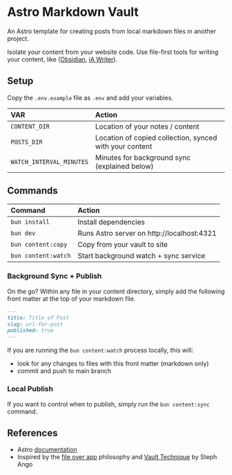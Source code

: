 # Astro Markdown Vault

An Astro template for creating posts from local markdown files in another project.

Isolate your content from your website code. Use file-first tools for writing your content, like ([Obsidian](https://obsidian.md/), [iA Writer](https://ia.net/writer)).

## Setup

Copy the `.env.example` file as `.env` and add your variables.

| VAR                       | Action                                           |
| :------------------------ | :----------------------------------------------- |
| `CONTENT_DIR`             | Location of your notes / content                 |
| `POSTS_DIR`               | Location of copied collection, synced with your content |
| `WATCH_INTERVAL_MINUTES`  | Minutes for background sync (explained below)    |


## Commands

| Command                   | Action                                           |
| :------------------------ | :----------------------------------------------- |
| `bun install`             | Install dependencies                             |
| `bun dev`                 | Runs Astro server on http://localhost:4321       |
| `bun content:copy`        | Copy from your vault to site                     |
| `bun content:watch`       | Start background watch + sync service            |


### Background Sync + Publish

On the go? Within any file in your content directory, simply add the following front matter at the top of your markdown file.

```md
---
title: Title of Post
slug: url-for-post
published: true
---
```

If you are running the `bun content:watch` process locally, this will:
- look for any changes to files with this front matter (markdown only)
- commit and push to main branch

### Local Publish

If you want to control when to publish, simply run the `bun content:sync` command.

## References
- Astro [documentation](https://docs.astro.build)
- Inspired by the [file over app](https://stephango.com/file-over-app) philosophy and [Vault Technique](https://stephango.com/vault) by Steph Ango

